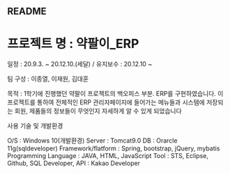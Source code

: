 ## README

# 프로젝트 명 : 약팔이_ERP

일정 : 20.9.3. ~ 20.12.10.(세달) / 유지보수 : 20.12.10 ~

팀 구성 : 이종열, 이재원, 김대훈

목적 : 1학기에 진행했던 약팔이 프로젝트의 백오피스 부분. ERP를 구현하였습니다.
이 프로젝트를 통하여 전체적인 ERP 관리자페이지에 들어가는 메뉴들과 시스템에 저장되는 회원, 제품들의 정보들이 무엇인지 자세하게 알 수 있게 되었습니다

사용 기술 및 개발환경

O/S : Windows 10(개발환경)
Server : Tomcat9.0
DB : Orarcle 11g(sqldeveloper)
Framework/flatform : Spring, bootstrap, jQuery, mybatis
Programming Language : JAVA, HTML, JavaScript
Tool : STS, Eclipse, Github, SQL Developer,
API : Kakao Developer
